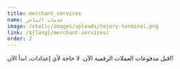 ```yaml
---
title: merchant_services
name: خدمات التاجر
image: /static/images/uploads/tejory-terminal.png
link: /${lang}/merchant-services/
order: 2
---
```

اقبل مدفوعات العملات الرقمية الآن. لا حاجة لأي إعدادات، ابدأ الآن!
